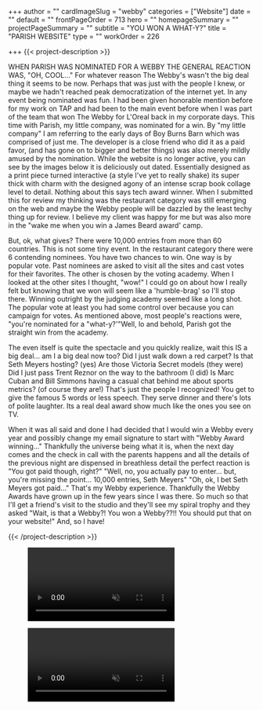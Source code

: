+++
author = ""
cardImageSlug = "webby"
categories = ["Website"]
date = ""
default = ""
frontPageOrder = 713
hero = ""
homepageSummary = ""
projectPageSummary = ""
subtitle = "YOU WON A WHAT-Y?"
title = "PARISH WEBSITE"
type = ""
workOrder = 226

+++
{{< project-description >}} <p>WHEN PARISH WAS NOMINATED FOR A WEBBY THE GENERAL REACTION WAS, "OH, COOL..." For whatever reason The Webby's wasn't the big deal thing it seems to be now. Perhaps that was just with the people I knew, or maybe we hadn't reached peak democratization of the internet yet. In any event being nominated was fun. I had been given honorable mention before for my work on TAP and had been to the main event before when I was part of the team that won The Webby for L'Oreal back in my corporate days. This time with Parish, my little company, was nominated for a win. By "my little company" I am referring to the early days of Boy Burns Barn which was comprised of just me. The developer is a close friend who did it as a paid favor, (and has gone on to bigger and better things) was also merely mildly amused by the nomination. While the website is no longer active, you can see by the images below it is deliciously out dated. Essentially designed as a print piece turned interactive (a style I've yet to really shake) its super thick with charm with the designed agony of an intense scrap book collage level to detail. Nothing about this says tech award winner. When I submitted this for review my thinking was the restaurant category was still emerging on the web and maybe the Webby people will be dazzled by the least techy thing up for review. I believe my client was happy for me but was also more in the "wake me when you win a James Beard award' camp.</p> <p>But, ok, what gives? There were 10,000 entries from more than 60 countries. This is not some tiny event. In the restaurant category there were 6 contending nominees. You have two chances to win. One way is by popular vote. Past nominees are asked to visit all the sites and cast votes for their favorites. The other is chosen by the voting academy. When I looked at the other sites I thought, "wow!" I could go on about how I really felt but knowing that we won will seem like a 'humble-brag' so I'll stop there. Winning outright by the judging academy seemed like a long shot. The popular vote at least you had some control over because you can campaign for votes. As mentioned above, most people's reactions were, "you're nominated for a "what-y?'"Well, lo and behold, Parish got the straight win from the academy.</p><p>The even itself is quite the spectacle and you quickly realize, wait this IS a big deal... am I a big deal now too? Did I just walk down a red carpet? Is that Seth Meyers hosting? (yes) Are those Victoria Secret models (they were) Did I just pass Trent Reznor on the way to the bathroom (I did) Is Marc Cuban and Bill Simmons having a casual chat behind me about sports metrics? (of course they are!) That's just the people I recognized! You get to give the famous 5 words or less speech. They serve dinner and there's lots of polite laughter. Its a real deal award show much like the ones you see on TV.</p> <p>When it was all said and done I had decided that I would win a Webby every year and possibly change my email signature to start with "Webby Award winning..." Thankfully the universe being what it is, when the next day comes and the check in call with the parents happens and all the details of the previous night are dispensed in breathless detail the perfect reaction is "You got paid though, right?" "Well, no, you actually pay to enter... but, you're missing the point... 10,000 entries, Seth Meyers" "Oh, ok, I bet Seth Meyers got paid..." That's my Webby experience. Thankfully the Webby Awards have grown up in the few years since I was there. So much so that I'll get a friend's visit to the studio and they'll see my spiral trophy and they asked "Wait, is that a Webby?! You won a Webby??!! You should put that on your website!" And, so I have!</p>

 {{< /project-description >}}

<div class="project-item">
<figure class="img-wrap with-bottom-border" ><video src="https://s3.amazonaws.com/bbbarn-images/project-webby-01.mov" loop muted autoplay></video></figure>
<figure class="img-wrap with-bottom-border" ><video src="https://s3.amazonaws.com/bbbarn-images/project-webby-02.mov" loop muted autoplay></video></figure>
</div>